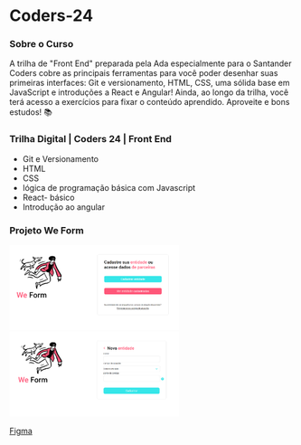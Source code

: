 # Coders-24


### Sobre o Curso

A trilha de "Front End" preparada pela Ada especialmente para o Santander Coders cobre as principais ferramentas para você poder desenhar suas primeiras interfaces: Git e versionamento, HTML, CSS, uma sólida base em JavaScript e introduções a React e Angular! Ainda, ao longo da trilha, você terá acesso a exercícios para fixar o conteúdo aprendido. Aproveite e bons estudos! 📚

### Trilha Digital | Coders 24 | Front End

- Git e Versionamento
- HTML
- CSS
- lógica de programação básica com Javascript
- React- básico
- Introdução ao angular 

### Projeto We Form 

<img width="300" height="150" src='/ModuloCSS/Projeto/assets/img/tela.png'> 
<img width="300" height="150" src='/ModuloCSS/Projeto/assets/img/tela-2.png'>

<a href='https://www.figma.com/design/w11Rpk9e1tqreNMtHAVrDm/We-Form?node-id=0-1&t=MCcQaq0vGwbkqXtT-0'>Figma</a>

